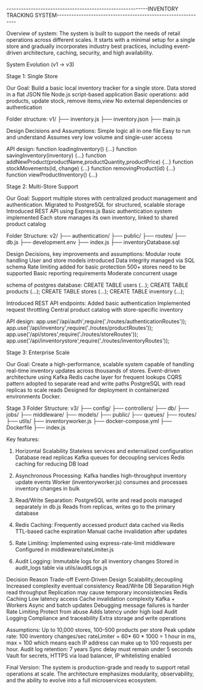 ----------------------------------------------------------INVENTORY TRACKING SYSTEM-------------------------------------------------------------

Overview of system:
The system is built to support the needs of retail operations across different scales. It starts with a minimal setup for a single store and gradually incorporates industry best practices, including event-driven architecture, caching, security, and high availability.

System Evolution (v1 → v3)

Stage 1: Single Store

Our Goal: 
    Build a basic local inventory tracker for a single store.
    Data stored in a flat JSON file
    Node.js script-based application
    Basic operations: add products, update stock, remove items,view 
    No external dependencies or authentication

Folder structure:
v1/
├── inventory.js
├── inventory.json
├── main.js

Design Decisions and Assumptions:
    Simple logic all in one file
    Easy to run and understand
    Assumes very low volume and single-user access

API design:
    function loadingInventory() {...}
    function savingInventory(inventory) {...}
    function addNewProduct(productName,productQuantity,productPrice) {...}
    function stockMovements(id, change) {...}
    function removingProduct(id) {...}
    function viewProductInventory() {...}

Stage 2: Multi-Store Support

Our Goal: 
    Support multiple stores with centralized product management and authentication.
    Migrated to PostgreSQL for structured, scalable storage
    Introduced REST API using Express.js
    Basic authentication system implemented
    Each store manages its own inventory, linked to shared product catalog

Folder Structure:
v2/
├── authentication/
├── public/
├── routes/
├── db.js
├── development.env
├── index.js
├── inventoryDatabase.sql

Design Decisions, key improvements and assumptions:
    Modular route handling
    User and store models introduced
    Data integrity managed via SQL schema
    Rate limiting added for basic protection
    500+ stores need to be supported
    Basic reporting requirements
    Moderate concurrent usage

schema of postgres database:
    CREATE TABLE users (...);
    CREATE TABLE products (...);
    CREATE TABLE stores (...);
    CREATE TABLE inventory (...);

Introduced REST API endpoints:
    Added basic authentication
    Implemented request throttling
    Central product catalog with store-specific inventory

API design:
    app.use('/api/auth',require('./routes/authenticationRoutes'));
    app.use('/api/inventory',require('./routes/productRoutes'));
    app.use('/api/stores',require('./routes/storeRoutes'));
    app.use('/api/inventorystore',require('./routes/inventoryRoutes'));

Stage 3: Enterprise Scale

Our Goal: 
    Create a high-performance, scalable system capable of handling real-time inventory updates across thousands of stores.
    Event-driven architecture using Kafka
    Redis cache layer for frequent lookups
    CQRS pattern adopted to separate read and write paths
    PostgreSQL with read replicas to scale reads
    Designed for deployment in containerized environments Docker.

Stage 3 Folder Structure:
v3/
├── config/
├── controllers/
├── db/
├── jobs/
├── middleware/
├── models/
├── public/
├── queues/
├── routes/
├── utils/
├── inventoryworker.js
├── docker-compose.yml
├── Dockerfile
├── index.js

Key features:
1. Horizontal Scalability
    Stateless services and externalized configuration
    Database read replicas
    Kafka queues for decoupling services
    Redis caching for reducing DB load

2. Asynchronous Processing:
    Kafka handles high-throughput inventory update events
    Worker (inventoryworker.js) consumes and processes inventory changes in bulk

3. Read/Write Separation:
    PostgreSQL write and read pools managed separately in db.js
    Reads from replicas, writes go to the primary database

4. Redis Caching:
    Frequently accessed product data cached via Redis
    TTL-based cache expiration
    Manual cache invalidation after updates

5. Rate Limiting:
    Implemented using express-rate-limit middleware
    Configured in middleware/rateLimiter.js

6. Audit Logging:
    Immutable logs for all inventory changes
    Stored in audit_logs table via utils/auditLogs.js


Decision	                                    Reason	                                                              Trade-off
Event-Driven Design	                    Scalability,decoupling                                       Increased complexity eventual consistency
Read/Write DB Separation	            High read throughput                                     Replication may cause temporary inconsistencies
Redis Caching	                        Low latency access	                                                Cache invalidation complexity
Kafka + Workers	                        Async and batch updates                                         Debugging message failures is harder
Rate Limiting	                        Protect from abuse	                                                 Adds latency under high load
Audit Logging	                        Compliance and traceability                                     Extra storage and write operations


Assumptions:
    Up to 10,000 stores, 100-500 products per store
    Peak update rate: 100 inventory changes/sec
    rateLimiter = 60* 60 * 1000 = 1 hour in ms, max = 100 which means each IP address can make up to 100 requests per hour.
    Audit log retention: 7 years
    Sync delay must remain under 5 seconds
    Vault for secrets, HTTPS via load balancer, IP whitelisting enabled

Final Version:
The system is production-grade and ready to support retail operations at scale. The architecture emphasizes modularity, observability, and the ability to evolve into a full microservices ecosystem.